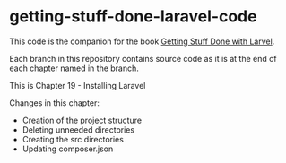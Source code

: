 getting-stuff-done-laravel-code
===============================

This code is the companion for the book [Getting Stuff Done with Larvel](https://leanpub.com/gettingstuffdonelaravel).

Each branch in this repository contains source code as it is at the end of each chapter named in the branch.

This is Chapter 19 - Installing Laravel

Changes in this chapter:

* Creation of the project structure
* Deleting unneeded directories
* Creating the src directories
* Updating composer.json



